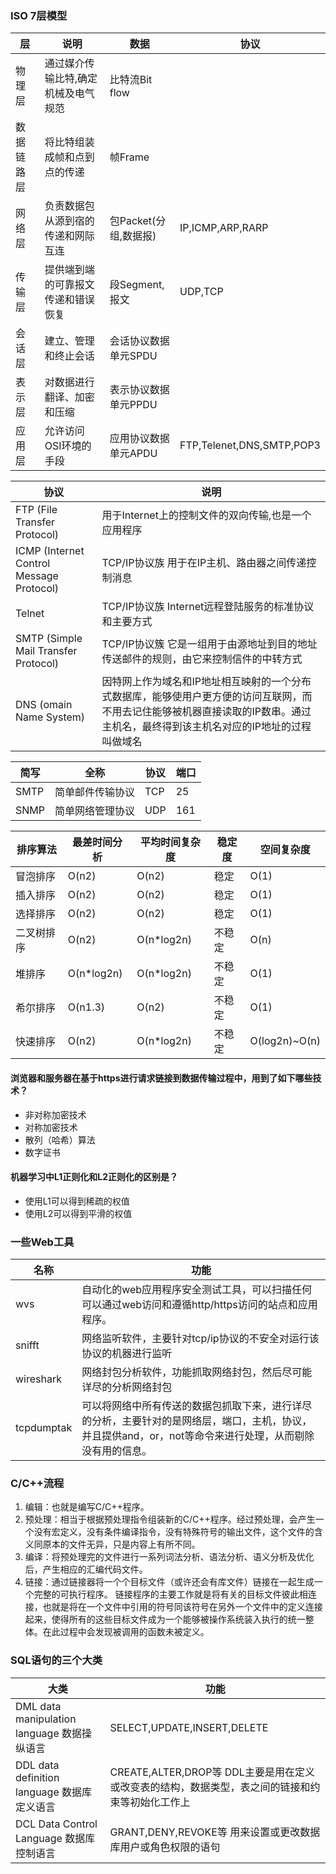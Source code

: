 ### ISO 7层模型
层|说明|数据|协议
---|---|---|---
物理层|通过媒介传输比特,确定机械及电气规范|比特流Bit flow|
数据链路层|将比特组装成帧和点到点的传递|帧Frame|
网络层|负责数据包从源到宿的传递和网际互连|包Packet(分组,数据报)|IP,ICMP,ARP,RARP
传输层|提供端到端的可靠报文传递和错误恢复|段Segment,报文|UDP,TCP 
会话层|建立、管理和终止会话|会话协议数据单元SPDU|
表示层|对数据进行翻译、加密和压缩|表示协议数据单元PPDU|
应用层|允许访问OSI环境的手段|应用协议数据单元APDU|FTP,Telenet,DNS,SMTP,POP3

协议|说明
--|--
FTP (File Transfer Protocol)|用于Internet上的控制文件的双向传输,也是一个应用程序
ICMP (Internet Control Message Protocol)|TCP/IP协议族 用于在IP主机、路由器之间传递控制消息
Telnet | TCP/IP协议族 Internet远程登陆服务的标准协议和主要方式
SMTP (Simple Mail Transfer Protocol)|TCP/IP协议簇 它是一组用于由源地址到目的地址传送邮件的规则，由它来控制信件的中转方式
DNS (omain Name System)|因特网上作为域名和IP地址相互映射的一个分布式数据库，能够使用户更方便的访问互联网，而不用去记住能够被机器直接读取的IP数串。通过主机名，最终得到该主机名对应的IP地址的过程叫做域名

简写|全称|协议|端口
---|---|---|---
SMTP|简单邮件传输协议|TCP|25
SNMP|简单网络管理协议|UDP|161

排序算法|最差时间分析|平均时间复杂度|稳定度|空间复杂度
---|---|---|---|---
冒泡排序|O(n2)|O(n2)|稳定|O(1)
插入排序|O(n2)|O(n2)|稳定|O(1)
选择排序|O(n2)|O(n2)|稳定|O(1)
二叉树排序|O(n2)|O(n*log2n)|不稳定|O(n)
堆排序|O(n*log2n)|O(n*log2n)|不稳定|O(1)
希尔排序|O(n1.3)|O(n2)|不稳定|O(1)
快速排序|O(n2)|O(n*log2n)|不稳定|O(log2n)~O(n)

#### 浏览器和服务器在基于https进行请求链接到数据传输过程中，用到了如下哪些技术？
   - 非对称加密技术
   - 对称加密技术
   - 散列（哈希）算法
   - 数字证书

#### 机器学习中L1正则化和L2正则化的区别是？
   - 使用L1可以得到稀疏的权值
   - 使用L2可以得到平滑的权值

### 一些Web工具
名称|功能
---|---
wvs|自动化的web应用程序安全测试工具，可以扫描任何可以通过web访问和遵循http/https访问的站点和应用程序。 
snifft|网络监听软件，主要针对tcp/ip协议的不安全对运行该协议的机器进行监听 
wireshark|网络封包分析软件，功能抓取网络封包，然后尽可能详尽的分析网络封包 
tcpdumptak|可以将网络中所有传送的数据包抓取下来，进行详尽的分析，主要针对的是网络层，端口，主机，协议，并且提供and，or，not等命令来进行处理，从而剔除没有用的信息。

### C/C++流程
1. 编辑：也就是编写C/C++程序。
2. 预处理：相当于根据预处理指令组装新的C/C++程序。经过预处理，会产生一个没有宏定义，没有条件编译指令，没有特殊符号的输出文件，这个文件的含义同原本的文件无异，只是内容上有所不同。
3. 编译：将预处理完的文件进行一系列词法分析、语法分析、语义分析及优化后，产生相应的汇编代码文件。
4. 链接：通过链接器将一个个目标文件（或许还会有库文件）链接在一起生成一个完整的可执行程序。 链接程序的主要工作就是将有关的目标文件彼此相连接，也就是将在一个文件中引用的符号同该符号在另外一个文件中的定义连接起来，使得所有的这些目标文件成为一个能够被操作系统装入执行的统一整体。在此过程中会发现被调用的函数未被定义。

### SQL语句的三个大类
大类|功能
--|--
DML data manipulation language  数据操纵语言|SELECT,UPDATE,INSERT,DELETE
DDL data definition language  数据库定义语言|CREATE,ALTER,DROP等 DDL主要是用在定义或改变表的结构，数据类型，表之间的链接和约束等初始化工作上
DCL Data Control Language  数据库控制语言|GRANT,DENY,REVOKE等 用来设置或更改数据库用户或角色权限的语句